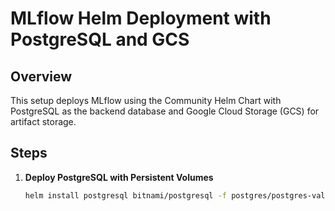 # MLflow Helm Deployment with PostgreSQL and GCS

## Overview

This setup deploys MLflow using the Community Helm Chart with PostgreSQL as the backend database and Google Cloud Storage (GCS) for artifact storage. 

## Steps

1. **Deploy PostgreSQL with Persistent Volumes**
   ```bash
   helm install postgresql bitnami/postgresql -f postgres/postgres-values.yaml
